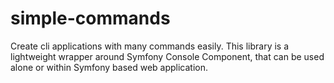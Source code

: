 # simple-commands

Create cli applications with many commands easily. This library is a lightweight wrapper around Symfony Console 
Component, that can be used alone or within Symfony based web application.
